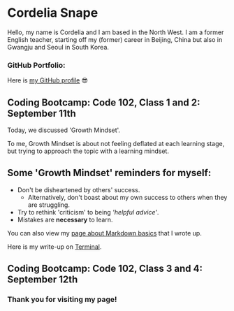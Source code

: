 # Cordelia Snape

Hello, my name is Cordelia and I am based in the North West. I am a former English teacher, starting off my (former) career in Beijing, China but also in Gwangju and Seoul in South Korea.

### GitHub Portfolio:

Here is [my GitHub profile](https://github.com/cordeliasnape) 😎


## Coding Bootcamp: Code 102, Class 1 and 2: September 11th

Today, we discussed 'Growth Mindset'. 

To me, Growth Mindset is about not feeling deflated at each learning stage, but trying to approach the topic with a learning mindset. 

## Some 'Growth Mindset' reminders for myself: 
- Don't be disheartened by others' success.
  - Alternatively, don't boast about my own success to others when they are struggling.
- Try to rethink 'criticism' to being *'helpful advice'*.
- Mistakes are **necessary** to learn.

You can also view my [page about Markdown basics](https://cordeliasnape.github.io/reading-notes/class-01) that I wrote up. 

Here is my write-up on [Terminal](https://cordeliasnape.github.io/reading-notes/class-02).

## Coding Bootcamp: Code 102, Class 3 and 4: September 12th



### Thank you for visiting my page!
